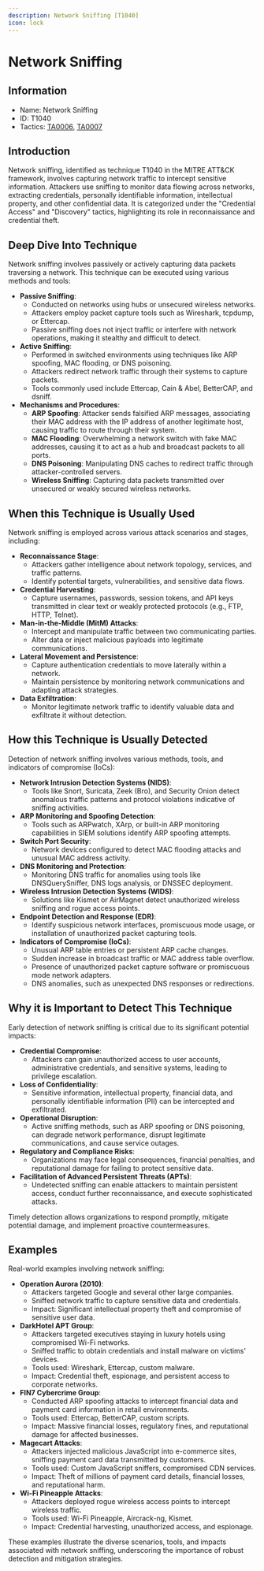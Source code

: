 ```yaml
---
description: Network Sniffing [T1040]
icon: lock
---
```


# Network Sniffing

## Information

* Name: Network Sniffing
* ID: T1040
* Tactics: [TA0006](./), [TA0007](../ta0007/)

## Introduction

Network sniffing, identified as technique T1040 in the MITRE ATT\&CK framework, involves capturing network traffic to intercept sensitive information. Attackers use sniffing to monitor data flowing across networks, extracting credentials, personally identifiable information, intellectual property, and other confidential data. It is categorized under the "Credential Access" and "Discovery" tactics, highlighting its role in reconnaissance and credential theft.

## Deep Dive Into Technique

Network sniffing involves passively or actively capturing data packets traversing a network. This technique can be executed using various methods and tools:

* **Passive Sniffing**:
  * Conducted on networks using hubs or unsecured wireless networks.
  * Attackers employ packet capture tools such as Wireshark, tcpdump, or Ettercap.
  * Passive sniffing does not inject traffic or interfere with network operations, making it stealthy and difficult to detect.
* **Active Sniffing**:
  * Performed in switched environments using techniques like ARP spoofing, MAC flooding, or DNS poisoning.
  * Attackers redirect network traffic through their systems to capture packets.
  * Tools commonly used include Ettercap, Cain & Abel, BetterCAP, and dsniff.
* **Mechanisms and Procedures**:
  * **ARP Spoofing**: Attacker sends falsified ARP messages, associating their MAC address with the IP address of another legitimate host, causing traffic to route through their system.
  * **MAC Flooding**: Overwhelming a network switch with fake MAC addresses, causing it to act as a hub and broadcast packets to all ports.
  * **DNS Poisoning**: Manipulating DNS caches to redirect traffic through attacker-controlled servers.
  * **Wireless Sniffing**: Capturing data packets transmitted over unsecured or weakly secured wireless networks.

## When this Technique is Usually Used

Network sniffing is employed across various attack scenarios and stages, including:

* **Reconnaissance Stage**:
  * Attackers gather intelligence about network topology, services, and traffic patterns.
  * Identify potential targets, vulnerabilities, and sensitive data flows.
* **Credential Harvesting**:
  * Capture usernames, passwords, session tokens, and API keys transmitted in clear text or weakly protected protocols (e.g., FTP, HTTP, Telnet).
* **Man-in-the-Middle (MitM) Attacks**:
  * Intercept and manipulate traffic between two communicating parties.
  * Alter data or inject malicious payloads into legitimate communications.
* **Lateral Movement and Persistence**:
  * Capture authentication credentials to move laterally within a network.
  * Maintain persistence by monitoring network communications and adapting attack strategies.
* **Data Exfiltration**:
  * Monitor legitimate network traffic to identify valuable data and exfiltrate it without detection.

## How this Technique is Usually Detected

Detection of network sniffing involves various methods, tools, and indicators of compromise (IoCs):

* **Network Intrusion Detection Systems (NIDS)**:
  * Tools like Snort, Suricata, Zeek (Bro), and Security Onion detect anomalous traffic patterns and protocol violations indicative of sniffing activities.
* **ARP Monitoring and Spoofing Detection**:
  * Tools such as ARPwatch, XArp, or built-in ARP monitoring capabilities in SIEM solutions identify ARP spoofing attempts.
* **Switch Port Security**:
  * Network devices configured to detect MAC flooding attacks and unusual MAC address activity.
* **DNS Monitoring and Protection**:
  * Monitoring DNS traffic for anomalies using tools like DNSQuerySniffer, DNS logs analysis, or DNSSEC deployment.
* **Wireless Intrusion Detection Systems (WIDS)**:
  * Solutions like Kismet or AirMagnet detect unauthorized wireless sniffing and rogue access points.
* **Endpoint Detection and Response (EDR)**:
  * Identify suspicious network interfaces, promiscuous mode usage, or installation of unauthorized packet capturing tools.
* **Indicators of Compromise (IoCs)**:
  * Unusual ARP table entries or persistent ARP cache changes.
  * Sudden increase in broadcast traffic or MAC address table overflow.
  * Presence of unauthorized packet capture software or promiscuous mode network adapters.
  * DNS anomalies, such as unexpected DNS responses or redirections.

## Why it is Important to Detect This Technique

Early detection of network sniffing is critical due to its significant potential impacts:

* **Credential Compromise**:
  * Attackers can gain unauthorized access to user accounts, administrative credentials, and sensitive systems, leading to privilege escalation.
* **Loss of Confidentiality**:
  * Sensitive information, intellectual property, financial data, and personally identifiable information (PII) can be intercepted and exfiltrated.
* **Operational Disruption**:
  * Active sniffing methods, such as ARP spoofing or DNS poisoning, can degrade network performance, disrupt legitimate communications, and cause service outages.
* **Regulatory and Compliance Risks**:
  * Organizations may face legal consequences, financial penalties, and reputational damage for failing to protect sensitive data.
* **Facilitation of Advanced Persistent Threats (APTs)**:
  * Undetected sniffing can enable attackers to maintain persistent access, conduct further reconnaissance, and execute sophisticated attacks.

Timely detection allows organizations to respond promptly, mitigate potential damage, and implement proactive countermeasures.

## Examples

Real-world examples involving network sniffing:

* **Operation Aurora (2010)**:
  * Attackers targeted Google and several other large companies.
  * Sniffed network traffic to capture sensitive data and credentials.
  * Impact: Significant intellectual property theft and compromise of sensitive user data.
* **DarkHotel APT Group**:
  * Attackers targeted executives staying in luxury hotels using compromised Wi-Fi networks.
  * Sniffed traffic to obtain credentials and install malware on victims' devices.
  * Tools used: Wireshark, Ettercap, custom malware.
  * Impact: Credential theft, espionage, and persistent access to corporate networks.
* **FIN7 Cybercrime Group**:
  * Conducted ARP spoofing attacks to intercept financial data and payment card information in retail environments.
  * Tools used: Ettercap, BetterCAP, custom scripts.
  * Impact: Massive financial losses, regulatory fines, and reputational damage for affected businesses.
* **Magecart Attacks**:
  * Attackers injected malicious JavaScript into e-commerce sites, sniffing payment card data transmitted by customers.
  * Tools used: Custom JavaScript sniffers, compromised CDN services.
  * Impact: Theft of millions of payment card details, financial losses, and reputational harm.
* **Wi-Fi Pineapple Attacks**:
  * Attackers deployed rogue wireless access points to intercept wireless traffic.
  * Tools used: Wi-Fi Pineapple, Aircrack-ng, Kismet.
  * Impact: Credential harvesting, unauthorized access, and espionage.

These examples illustrate the diverse scenarios, tools, and impacts associated with network sniffing, underscoring the importance of robust detection and mitigation strategies.
